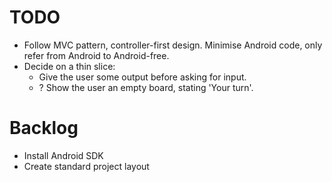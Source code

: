 TODO
====

- Follow MVC pattern, controller-first design. Minimise Android code, only refer from Android to Android-free.
- Decide on a thin slice:
    - Give the user some output before asking for input.
    - ? Show the user an empty board, stating 'Your turn'.

Backlog
=======

- Install Android SDK
- Create standard project layout

